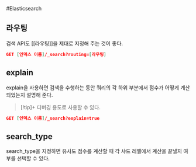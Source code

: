 #Elasticsearch 

## 라우팅
검색 API도 [[라우팅]]을 제대로 지정해 주는 것이 좋다.

```json
GET [인덱스 이름]/_search?routing=[라우팅]
```

## explain
explain을 사용하면 검색을 수행하는 동안 쿼리의 각 하위 부분에서 점수가 어떻게 계산되었는지 설명해 준다.

> [!tip]+ 
> 디버깅 용도로 사용할 수 있다.

```json
GET [인덱스 이름]/_search?explain=true
```

## search_type
search_type을 지정하면 유사도 점수를 계산할 때 각 샤드 레벨에서 계산을 끝낼지 여부를 선택할 수 있다.
